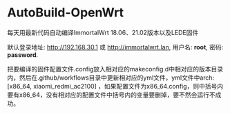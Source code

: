 # AutoBuild-OpenWrt
每天用最新代码自动编译ImmortalWrt 18.06、21.02版本以及LEDE固件

默认登录地址: http://192.168.30.1 或 http://immortalwrt.lan, 用户名: __root__, 密码: __password__.

把要编译的固件配置文件.config放入相对应的makeconfig.d中相对应的版本目录内，然后在.github/workflows目录中更新相对应的yml文件，yml文件中arch: [x86_64, xiaomi_redmi_ac2100]
，如果配置文件为x86_64.config，则中括号内要有x86_64，没有相对应的配置文件中括号内的变量要删掉，要不然会运行不成功。
